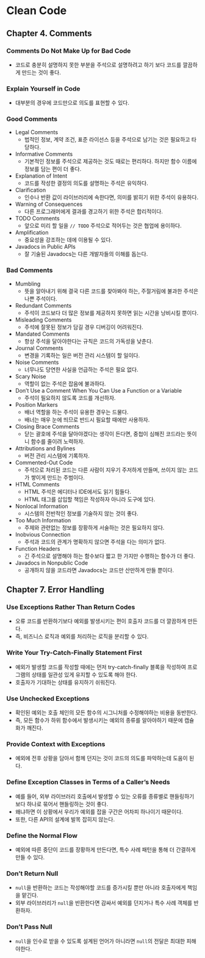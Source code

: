 # Clean Code

## Chapter 4. Comments

### Comments Do Not Make Up for Bad Code

- 코드로 충분히 설명하지 못한 부분을 주석으로 설명하려고 하기 보다 코드를 깔끔하게 만드는 것이 좋다.

### Explain Yourself in Code

- 대부분의 경우에 코드만으로 의도를 표현할 수 있다.

### Good Comments

- Legal Comments
  - 법적인 정보, 계약 조건, 표준 라이선스 등을 주석으로 남기는 것은 필요하고 타당하다.
- Informative Comments
  - 기본적인 정보를 주석으로 제공하는 것도 때로는 편리하다. 하지만 함수 이름에 정보를 담는 편이 더 좋다.
- Explanation of Intent
  - 코드를 작성한 결정의 의도를 설명하는 주석은 유익하다.
- Clarification
  - 인수나 반환 값이 라이브러리에 속한다면, 의미를 밝히기 위한 주석이 유용하다.
- Warning of Consequences
  - 다른 프로그래머에게 결과를 경고하기 위한 주석은 합리적이다.
- TODO Comments
  - 앞으로 미리 할 일을 `// TODO` 주석으로 적어두는 것은 협업에 용이하다.
- Amplification
  - 중요성을 강조하는 데에 이용될 수 있다.
- Javadocs in Public APIs
  - 잘 기술된 Javadocs는 다른 개발자들의 이해를 돕는다.

### Bad Comments

- Mumbling
  - 뜻을 알아내기 위해 결국 다른 코드를 찾아봐야 하는, 주절거림에 불과한 주석은 나쁜 주석이다.
- Redundant Comments
  - 주석이 코드보다 더 많은 정보를 제공하지 못하면 읽는 시간을 낭비시킬 뿐이다.
- Misleading Comments
  - 주석에 잘못된 정보가 담길 경우 디버깅이 어려워진다.
- Mandated Comments
  - 항상 주석을 달아야한다는 규칙은 코드의 가독성을 낮춘다.
- Journal Comments
  - 변경을 기록하는 일은 버전 관리 시스템이 할 일이다.
- Noise Comments
  - 너무나도 당연한 사실을 언급하는 주석은 필요 없다.
- Scary Noise
  - 역할이 없는 주석은 잡음에 불과하다.
- Don’t Use a Comment When You Can Use a Function or a Variable
  - 주석이 필요하지 않도록 코드를 개선하자.
- Position Markers
  - 배너 역할을 하는 주석이 유용한 경우는 드물다.
  - 배너는 매우 눈에 띄므로 반드시 필요할 때에만 사용하자.
- Closing Brace Comments
  - 닫는 괄호에 주석을 달아야겠다는 생각이 든다면, 중첩이 심해진 코드라는 뜻이니 함수를 줄이려 노력하자.
- Attributions and Bylines
  - 버전 관리 시스템에 기록하자.
- Commented-Out Code
  - 주석으로 처리된 코드는 다른 사람이 지우기 주저하게 만들며, 쓰이지 않는 코드가 쌓이게 만드는 주범이다.
- HTML Comments
  - HTML 주석은 에디터나 IDE에서도 읽기 힘들다.
  - HTML 태그를 삽입할 책임은 작성하자 아니라 도구에 있다.
- Nonlocal Information
  - 시스템의 전반적인 정보를 기술하지 않는 것이 좋다.
- Too Much Information
  - 주제와 관련없는 정보를 장황하게 서술하는 것은 필요하지 않다.
- Inobvious Connection
  - 주석과 코드의 관계가 명확하지 않으면 주석을 다는 의미가 없다.
- Function Headers
  - 긴 주석으로 설명해야 하는 함수보다 짧고 한 가지만 수행하는 함수가 더 좋다.
- Javadocs in Nonpublic Code
  - 공개하지 않을 코드라면 Javadocs는 코드만 산만하게 만들 뿐이다.

## Chapter 7. Error Handling

### Use Exceptions Rather Than Return Codes

- 오류 코드를 반환하기보다 예외를 발생시키는 편이 호출자 코드를 더 깔끔하게 만든다.
- 즉, 비즈니스 로직과 예외를 처리하는 로직을 분리할 수 있다.

### Write Your Try-Catch-Finally Statement First

- 예외가 발생할 코드를 작성할 때에는 먼저 try-catch-finally 블록을 작성하여 프로그램의 상태를 일관성 있게 유지할 수 있도록 해야 한다.
- 호출자가 기대하는 상태를 유지하기 쉬워진다.

### Use Unchecked Exceptions

- 확인된 예외는 호출 체인의 모든 함수의 시그니처를 수정해야하는 비용을 동반한다.
- 즉, 모든 함수가 하위 함수에서 발생시키는 예외의 종류를 알아야하기 때문에 캡슐화가 깨진다.

### Provide Context with Exceptions

- 예외에 전후 상황을 담아서 함께 던지는 것이 코드의 의도를 파악하는데 도움이 된다.

### Define Exception Classes in Terms of a Caller’s Needs

- 예를 들어, 외부 라이브러리 호출에서 발생할 수 있는 오류를 종류별로 핸들링하기 보다 하나로 묶어서 핸들링하는 것이 좋다.
- 왜냐하면 이 상황에서 우리가 예외를 잡을 구간은 어차피 하나이기 때문이다.
- 또한, 다른 API의 설계에 발목 잡히지 않는다.

### Define the Normal Flow

- 예외에 따른 중단이 코드를 장황하게 만든다면, 특수 사례 패턴을 통해 더 간결하게 만들 수 있다.

### Don’t Return Null

- `null`을 반환하는 코드는 작성해야할 코드를 증가시킬 뿐만 아니라 호출자에게 책임을 맡긴다.
- 외부 라이브러리가 `null`을 반환한다면 감싸서 예외를 던지거나 특수 사례 객체를 반환하자.

### Don’t Pass Null

- `null`을 인수로 받을 수 있도록 설계된 언어가 아니라면 `null`의 전달은 최대한 피해야한다.
